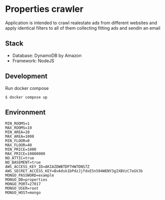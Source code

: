 # Properties crawler

Application is intended to crawl realestate ads from different websites and apply identical filters to all of them collecting fitting ads and sendin an email 

## Stack

* Database: DynamoDB by Amazon
* Framework: NodeJS

## Development 

Run docker compose 

`$ docker compose up`

## Environment

```
MIN_ROOMS=1
MAX_ROOMS=10
MIN_AREA=10
MAX_AREA=1000
MIN_FLOOR=0
MAX_FLOOR=40
MIN_PRICE=1000
MAX_PRICE=10000000
NO_ATTIC=true
NO_BASEMENT=true
AWS_ACCESS_KEY_ID=AKIAZDWBTDP7HW7DNS7Z
AWS_SECRET_ACCESS_KEY=BvAdsk1bPdzJjfdxE5n504WENY3gIXBVzC7oGVJb
MONGO_PASSWORD=example
MONGO_DB=properties
MONGO_PORT=27017
MONGO_USER=root
MONGO_HOST=mongo
```